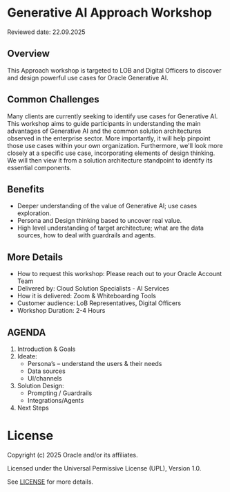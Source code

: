 # Generative AI Approach Workshop

Reviewed date: 22.09.2025
## Overview

This Approach workshop is targeted to LOB and Digital Officers to discover and design powerful use cases for Oracle Generative AI.

## Common Challenges

Many clients are currently seeking to identify use cases for Generative AI. This workshop aims to guide participants in understanding the main advantages of Generative AI and the common solution architectures observed in the enterprise sector. More importantly, it will help pinpoint those use cases within your own organization. Furthermore, we'll look more closely at a specific use case, incorporating elements of design thinking. We will then view it from a solution architecture standpoint to identify its essential components.

## Benefits

- Deeper understanding of the value of Generative AI; use cases exploration.
- Persona and Design thinking based to uncover real value.
- High level understanding of target architecture; what are the data sources, how to deal with guardrails and agents.

## More Details

- How to request this workshop: Please reach out to your Oracle Account Team
- Delivered by: Cloud Solution Specialists - AI 
Services
- How it is delivered: Zoom &  Whiteboarding Tools
- Customer audience: LoB Representatives, Digital 
Officers
- Workshop Duration: 2-4 Hours

## AGENDA

1. Introduction & Goals
2. Ideate:
   - Persona’s – understand the users & their needs
   - Data sources
   - UI/channels
3. Solution Design:
   - Prompting / Guardrails
   - Integrations/Agents
4. Next Steps

# License

Copyright (c) 2025 Oracle and/or its affiliates.

Licensed under the Universal Permissive License (UPL), Version 1.0.

See [LICENSE](https://github.com/oracle-devrel/technology-engineering/blob/main/LICENSE) for more details.

